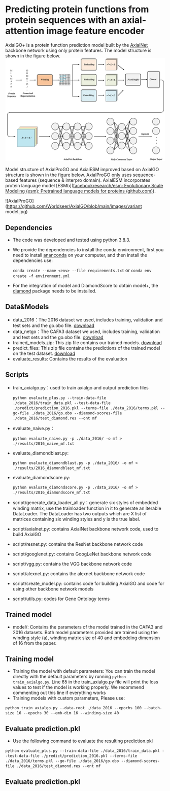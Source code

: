 # **Predicting protein functions from protein sequences with an axial-attention image feature encoder**

AxialGO+ is a protein function prediction model built by the [AxialNet](https://github.com/Worldseer/axial-deeplab) backbone network using only protein features. The model structure is shown in the figure below.
![AxialGO](https://github.com/Worldseer/AxialGO/blob/main/images/axialgo.jpg)



Model structure of AxialProGO and AxialESM improved based on AxialGO structure is shown in the figure below. AxialProGO only uses sequence-based features (sequence & interpro domain). AxialESM incorporates protein language model [ESMb]([facebookresearch/esm: Evolutionary Scale Modeling (esm): Pretrained language models for proteins (github.com)](https://github.com/facebookresearch/esm#available-models)).

![AxialProGO](https://github.com/Worldseer/AxialGO/blob/main/images/variant model.jpg)

## Dependencies

* The code was developed and tested using python 3.8.3.
* We provide the dependencies to install the conda environment, first you need to install [ananconda](https://docs.anaconda.com/anaconda/install/index.html) on your computer, and then install the dependencies use:

  ```conda create --name <env> --file requirements.txt```
  or
  ```conda env create -f environment.yml```
* For the integration of model and DiamondScore to obtain model+, the [diamond](https://github.com/bbuchfink/diamond) package needs to be installed.



## Data&Models

* data_2016：The 2016 dataset we used, includes training, validation and test sets and  the go.obo file. [download](https://drive.google.com/drive/folders/1QAt3MEqFETPCxhYlBLdC8cAj3QmP6TUu?usp=sharing)
* data_netgo：The CAFA3 dataset we used, includes training, validation and test sets and  the go.obo file. [download](https://drive.google.com/drive/folders/1QAt3MEqFETPCxhYlBLdC8cAj3QmP6TUu?usp=sharing)
* trained_models.zip: This zip file contains our trained models. [download](https://drive.google.com/drive/folders/1QAt3MEqFETPCxhYlBLdC8cAj3QmP6TUu?usp=sharing)
* predict_files: This zip file contains the predictions of the trained model on the test dataset. [download](https://drive.google.com/drive/folders/1QAt3MEqFETPCxhYlBLdC8cAj3QmP6TUu?usp=sharing)
* evaluate_results: Contains the results of the evaluation

## Scripts
- train_axialgo.py：used to train axialgo and output prediction files

  ```
  python evaluate_plus.py --train-data-file ./data_2016/train_data.pkl --test-data-file ./predict/prediction_2016.pkl --terms-file ./data_2016/terms.pkl --go-file ./data_2016/go.obo --diamond-scores-file ./data_2016/test_diamond.res --ont mf
  ```

- evaluate_naive.py：

  ```
  python evaluate_naive.py -p ./data_2016/ -o mf > ./results/2016_naive_mf.txt
  ```

- evaluate_diamondblast.py:

  ```
  python evaluate_diamondblast.py -p ./data_2016/ -o mf > ./results/2016_diamondblast_mf.txt
  ```

- evaluate_diamondscore.py:

  ```
  python evaluate_diamondscore.py -p ./data_2016/ -o mf > ./results/2016_diamondscore_mf.txt
  ```

  

- script/generate_data_loader_all.py：generate six styles of embedded winding matrix, use the trainloader function in it to generate an iterable DataLoader. The DataLoader has two outputs which are X list of matrices containing six winding styles and y is the true label.

- script/axialnet.py: contains AxialNet backbone network code, used to build AxialGO

- script/resnet.py: contains the ResNet backbone network code

- script/googlenet.py: contains GoogLeNet backbone network code

- script/vgg.py: contains the VGG backbone network code

- script/alexnet.py: contains the alexnet backbone network code

- script/create_model.py: contains  code for building AxialGO and code for using other backbone network models

- script/utils.py: codes for Gene Ontology terms

  

## Trained model
* model/: Contains the parameters of the model trained in the CAFA3 and 2016 datasets. Both model parameters provided are trained using the winding style (a), winding matrix size of 40 and embedding dimension of 16 from the paper.

## Training model
- Training the model with default parameters:
You can train the model directly with the default parameters by running `python train_axialgo.py`. Line 65 in the train_axialgo.py file will print the loss values to test if the model is working properly. We recommend commenting out this line if everything works
- Training models with custom parameters,
Please use:
```
python train_axialgo.py --data-root ./data_2016 --epochs 100 --batch-size 16 --epochs 30 --emb-dim 16 --winding-size 40
```

## Evaluate prediction.pkl
- Use the following command to evaluate the resulting prediction.pkl
```
python evaluate_plus.py --train-data-file ./data_2016/train_data.pkl --test-data-file ./predict/prediction_2016.pkl --terms-file ./data_2016/terms.pkl --go-file ./data_2016/go.obo --diamond-scores-file ./data_2016/test_diamond.res --ont mf
```

## Evaluate prediction.pkl